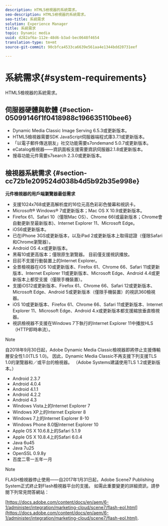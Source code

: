 ```yaml
---
description: HTML5檢視器的系統需求。
seo-description: HTML5檢視器的系統需求。
seo-title: 系統需求
solution: Experience Manager
title: 系統需求
topic: Dynamic media
uuid: d282af6a-112e-48d6-b3ad-bec0648f4654
translation-type: tm+mt
source-git-commit: 90cbfca4533ca6639e561aa4e1344bdd20731eef

---
```



# 系統需求{#system-requirements}

HTML5檢視器的系統需求。

## 伺服器硬體與軟體 {#section-05099146f1f0418988c196635110bee6}

* Dynamic Media Classic Image Serving 6.5.3或更新版本。
* HTML5檢視器需要SDK JavaScript伺服器端程式庫3.7.1或更新版本。
* 「以電子郵件傳送朋友」社交功能需要s7ondemand 5.0.7或更新版本。
* eCatalog檢視器——資訊面板支援需要資訊伺服器2.1.8或更新版本。
* 搜尋功能元件需要s7search 2.3.0或更新版本。

## 檢視器系統需求 {#section-cc72b1e209524d038b4d5b92b35e998e}

**元件檢視器的用戶端瀏覽器最低需求**

* 支援1024x768或更高解析度的16位元高色彩彩色螢幕和視訊卡。
* Microsoft® Windows® 7或更新版本；Mac OS X 10.9或更新版本。
* Firefox 61、Safari 10（僅限Mac OS）、Chrome 66(或最新版本；Chrome會自動更新至最新版本)、Internet Explorer 11、Microsoft Edge。
* iOS6或更新版本。
* 已在iPhone 3GS或更新版本，以及iPad 2或更新版本上取得認證（僅限Safari和Chrome瀏覽器）。
* Android OS 4.x或更新版本。
* 黑莓10或更高版本；僅限原生瀏覽器。 目前僅支援視訊播放。
* 目前不支援行動裝置上的Internet Explorer。
* 全景檢視器在iOS 10或更新版本、Firefox 61、Chrome 66、Safari 11或更新版本、Internet Explorer 11或更新版本、Microsoft Edge、Android 4.4或更新版本上都受支援（僅限手機裝置）。
* 支援iOS12或更新版本、Firefox 61、Chrome 66、Safari 12或更新版本、Microsoft Edge、Android 5或更新版本（僅限手機裝置）的視訊360檢視器。
* iOS 10或更新版本、Firefox 61、Chrome 66、Safari 11或更新版本、Internet Explorer 11、Microsoft Edge、Android 4.x或更新版本都支援縮放垂直檢視器。
* 視訊檢視器不支援在Windows 7下執行的Internet Explorer 11中播放HLS（HTTP即時串流）。

<!--<a id="section_1486A48CD38F42E3956E022A48207727"></a>-->

>[!NOTE]
>
>自2018年9月30日起，Adobe Dynamic Media Classic檢視器即將停止支援傳輸層安全性1.0(TLS 1.0)。 因此，Dynamic Media Classic不再支援下列支援TLS 1.0的瀏覽器和／或平台的檢視器。 （Adobe Systems建議使用TLS 1.2或更新版本。）

* Android 2.3.7
* Android 4.0.4
* Android 4.1.1
* Android 4.2.2
* Android 4.3
* Windows Vista上的Internet Explorer 7
* Windows XP上的Internet Explorer 8
* Windows 7上的Internet Explorer 8-10
* Windows Phone 8.0版Internet Explorer 10
* Apple OS X 10.6.8上的Safari 5.1.9
* Apple OS X 10.8.4上的Safari 6.0.4
* Java 6u45
* Java 7u25
* OpenSSL 0.9.8y
* 百度二零一五年一月

<!--<a id="section_CF857D27B09D4B09999D79DA2628DDEE"></a>-->

>[!NOTE]
>
>FLASH檢視器停止使用——自2017年1月31日起，Adobe Scene7 Publishing System正式終止對Flash檢視器平台的支援。 如需此重要變更的詳細資訊，請參閱下列常見問答網站：

[https://docs.adobe.com/content/docs/en/aem/6-1/administer/integration/marketing-cloud/scene7/flash-eol.html](https://docs.adobe.com/content/docs/en/aem/6-1/administer/integration/marketing-cloud/scene7/flash-eol.html).
